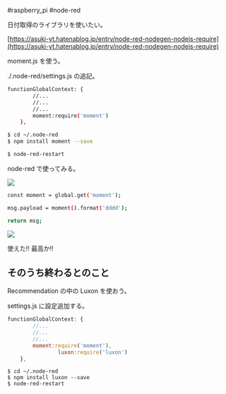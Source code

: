 #raspberry_pi  #node-red 


日付取得のライブラリを使いたい。

[https://asuki-yt.hatenablog.jp/entry/node-red-nodegen-nodejs-require](https://asuki-yt.hatenablog.jp/entry/node-red-nodegen-nodejs-require)

moment.js を使う。

./.node-red/settings.js の追記。

```bash
functionGlobalContext: {
        //...
        //...
        //...
        moment:require('moment')
    },
```

```bash
$ cd ~/.node-red
$ npm install moment --save

$ node-red-restart
```

node-red で使ってみる。

![](image-kndt3u0t.png)

```bash
const moment = global.get('moment');

msg.payload = moment().format('dddd');

return msg;
```

![](image-kndt44qq.png)

使えた!! 最高か!!

## そのうち終わるとのこと

Recommendation の中の Luxon を使おう。

settings.js に設定追加する。

```shell:.node-red/settings.js
functionGlobalContext: {
        //...
        //...
        //...
        moment:require('moment'),
				luxon:require('luxon')
    },
```

```shell
$ cd ~/.node-red
$ npm install luxon --save
$ node-red-restart
```

